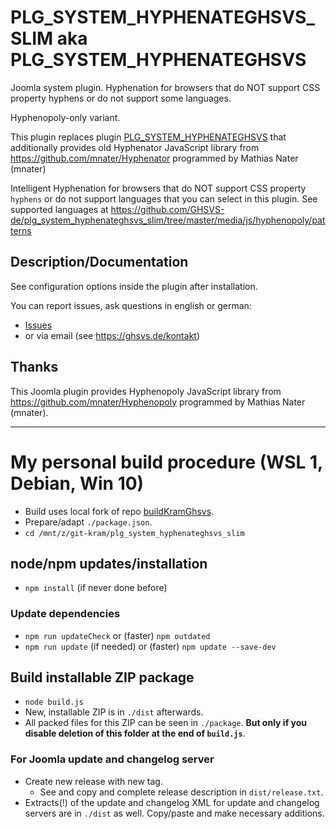 # PLG_SYSTEM_HYPHENATEGHSVS_SLIM aka PLG_SYSTEM_HYPHENATEGHSVS

Joomla system plugin. Hyphenation for browsers that do NOT support CSS property hyphens or do not support some languages.

Hyphenopoly-only variant.

This plugin replaces plugin [PLG_SYSTEM_HYPHENATEGHSVS](https://github.com/GHSVS-de/plg_system_hyphenateghsvs) that additionally provides old Hyphenator JavaScript library from https://github.com/mnater/Hyphenator programmed by Mathias Nater (mnater)

Intelligent Hyphenation for browsers that do NOT support CSS property `hyphens` or do not support languages that you can select in this plugin. See supported languages at https://github.com/GHSVS-de/plg_system_hyphenateghsvs_slim/tree/master/media/js/hyphenopoly/patterns

## Description/Documentation
See configuration options inside the plugin after installation.

You can report issues, ask questions in english or german:
- [Issues](https://github.com/GHSVS-de/plg_system_hyphenateghsvs_slim/issues)
- or via email (see https://ghsvs.de/kontakt)

## Thanks
This Joomla plugin provides Hyphenopoly JavaScript library from https://github.com/mnater/Hyphenopoly programmed by Mathias Nater (mnater).

----------------------

# My personal build procedure (WSL 1, Debian, Win 10)

- Build uses local fork of repo [buildKramGhsvs](https://github.com/GHSVS-de/buildKramGhsvs).
- Prepare/adapt `./package.json`.
- `cd /mnt/z/git-kram/plg_system_hyphenateghsvs_slim`

## node/npm updates/installation
- `npm install` (if never done before)

### Update dependencies
- `npm run updateCheck` or (faster) `npm outdated`
- `npm run update` (if needed) or (faster) `npm update --save-dev`

## Build installable ZIP package
- `node build.js`
- New, installable ZIP is in `./dist` afterwards.
- All packed files for this ZIP can be seen in `./package`. **But only if you disable deletion of this folder at the end of `build.js`**.

### For Joomla update and changelog server
- Create new release with new tag.
  - See and copy and complete release description in `dist/release.txt`.
- Extracts(!) of the update and changelog XML for update and changelog servers are in `./dist` as well. Copy/paste and make necessary additions.
